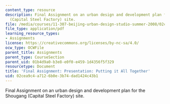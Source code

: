 ```yaml
---
content_type: resource
description: Final Assignment on an urban design and development plan for the Shougang
  (Capital Steel Factory) site.
file: /media/courses/11-307-beijing-urban-design-studio-summer-2008/02cea9c4a7126b0e3b74dad1424c43b1_assn_final.pdf
file_type: application/pdf
learning_resource_types:
- Assignments
license: https://creativecommons.org/licenses/by-nc-sa/4.0/
ocw_type: OCWFile
parent_title: Assignments
parent_type: CourseSection
parent_uid: 01b4d9a0-b3e8-e0f0-e459-1d4356f5f329
resourcetype: Document
title: 'Final Assignment: Presentation: Putting it All Together'
uid: 02cea9c4-a712-6b0e-3b74-dad1424c43b1
---
```

Final Assignment on an urban design and development plan for the Shougang (Capital Steel Factory) site.